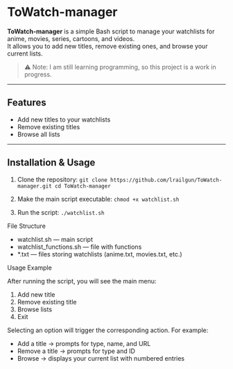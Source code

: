 # ToWatch-manager

**ToWatch-manager** is a simple Bash script to manage your watchlists for anime, movies, series, cartoons, and videos.  
It allows you to add new titles, remove existing ones, and browse your current lists.

> ⚠️ Note: I am still learning programming, so this project is a work in progress.

---

## Features

- Add new titles to your watchlists
- Remove existing titles
- Browse all lists

---

## Installation & Usage

1. Clone the repository:
`git clone https://github.com/lrailgun/ToWatch-manager.git
cd ToWatch-manager`

2. Make the main script executable:
`chmod +x watchlist.sh`

3. Run the script:
`./watchlist.sh`

File Structure

- watchlist.sh — main script
- watchlist_functions.sh — file with functions
- *.txt — files storing watchlists (anime.txt, movies.txt, etc.)

Usage Example

After running the script, you will see the main menu:

1. Add new title
2. Remove existing title
3. Browse lists
0. Exit


Selecting an option will trigger the corresponding action. For example:

- Add a title → prompts for type, name, and URL
- Remove a title → prompts for type and ID
- Browse → displays your current list with numbered entries
